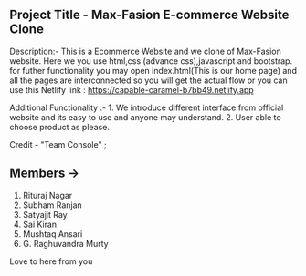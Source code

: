 Project Title - Max-Fasion E-commerce Website Clone
---------------------------------------------------
Description:- This is a Ecommerce Website and we clone of Max-Fasion website. Here we you use html,css (advance css),javascript and bootstrap.
              for futher functionality you may open index.html(This is our home page) and all the pages are interconnected so you will get the actual flow
                                                            or
              you can use this Netlify link :  https://capable-caramel-b7bb49.netlify.app
              
Additional Functionality :- 1. We introduce different interface from official website and its easy to use and anyone may understand.
                            2. User able to choose product as please.

Credit - "Team Console" ;

Members ->
-----------------------
1. Rituraj Nagar
2. Subham Ranjan
3. Satyajit Ray
4. Sai Kiran
5. Mushtaq Ansari
6. G. Raghuvandra Murty


Love to here from you
